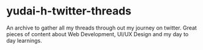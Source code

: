 # yudai-h-twitter-threads
An archive to gather all my threads through out my journey on twitter. Great pieces of content about Web Development, UI/UX Design and my day to day learnings.

